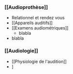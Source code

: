 
### [[Audioprothèse]]
- Relationnel et rendez vous
- [[Appareils auditifs]]
- [[Examens audiométriques]]
	- blabla
- blabla


### [[Audiologie]]
- [[Physiologie de l'audition]]
- ]